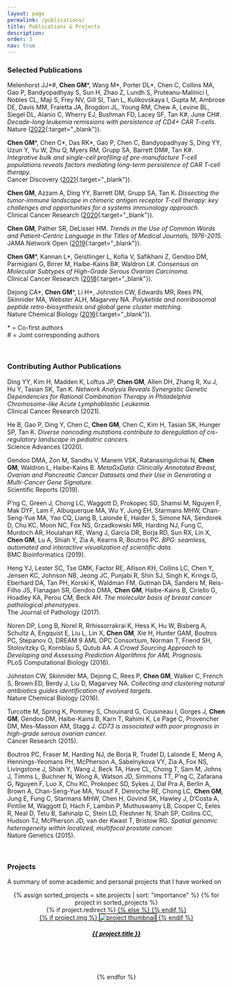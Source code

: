 ```yaml
---
layout: page
permalink: /publications/
title: Publications & Projects
description:
order: 3
nav: true
---
```


### Selected Publications

Melenhorst JJ\*#, **Chen GM**\*, Wang M\*, Porter DL\*, Chen C, Collins MA, Gao P, Bandyopadhyay S, Sun H, Zhao Z, Lundh S, Pruteanu-Malinici I, Nobles CL, Maji S, Frey NV, Gill SI, Tian L, Kulikovskaya I, Gupta M, Ambrose DE, Davis MM, Fraietta JA, Brogdon JL, Young RM, Chew A, Levine BL, Siegel DL, Alanio C, Wherry EJ, Bushman FD, Lacey SF, Tan K#, June CH#. _Decade-long leukemia remissions with persistence of CD4+ CAR T-cells._  
Nature ([2022](https://www.nature.com/articles/s41586-021-04390-6){:target="\_blank"}).

**Chen GM**\*, Chen C\*, Das RK\*, Gao P, Chen C, Bandyopadhyay S, Ding YY, Uzun Y, Yu W, Zhu Q, Myers RM, Grupp SA, Barrett DM#, Tan K#. _Integrative bulk and single-cell profiling of pre-manufacture T-cell populations reveals factors mediating long-term persistence of CAR T-cell therapy._  
Cancer Discovery ([2021](https://cancerdiscovery.aacrjournals.org/content/11/9/2186.full){:target="\_blank"}).

**Chen GM**, Azzam A, Ding YY, Barrett DM, Grupp SA, Tan K. _Dissecting the tumor-immune landscape in chimeric antigen receptor T-cell therapy: key challenges and opportunities for a systems immunology approach._  
Clinical Cancer Research ([2020](https://clincancerres.aacrjournals.org/content/26/14/3505.full){:target="\_blank"}).

**Chen GM**, Pather SR, DeLisser HM. _Trends in the Use of Common Words and Patient-Centric Language in the Titles of Medical Journals, 1976-2015._  
JAMA Network Open ([2019](https://jamanetwork.com/journals/jamanetworkopen/article-abstract/2728629){:target="\_blank"}).

**Chen GM**\*, Kannan L\*, Geistlinger L, Kofia V, Safikhani Z, Gendoo DM, Parmigiani G, Birrer M, Haibe-Kains B#, Waldron L#. _Consensus on Molecular Subtypes of High-Grade Serous Ovarian Carcinoma._  
Clinical Cancer Research ([2018](https://clincancerres.aacrjournals.org/content/24/20/5037.full){:target="\_blank"}).

Dejong CA\*, **Chen GM**\*, Li H\*, Johnston CW, Edwards MR, Rees PN, Skinnider MA, Webster ALH, Magarvey NA. _Polyketide and nonribosomal peptide retro-biosynthesis and global gene cluster matching._  
Nature Chemical Biology ([2016](https://www.nature.com/articles/nchembio.2188){:target="\_blank"}).

\* = Co-first authors  
\# = Joint corresponding authors

<br/>

### Contributing Author Publications

Ding YY, Kim H, Madden K, Loftus JP, **Chen GM**, Allen DH, Zhang R, Xu J, Hu Y, Tasian SK, Tan K. _Network Analysis Reveals Synergistic Genetic Dependencies for Rational Combination Therapy in Philadelphia Chromosome-like Acute Lymphoblastic Leukemia._  
Clinical Cancer Research (2021).

He B, Gao P, Ding Y, Chen C, **Chen GM**, Chen C, Kim H, Tasian SK, Hunger SP, Tan K. _Diverse noncoding mutations contribute to deregulation of cis-regulatory landscape in pediatric cancers._  
Science Advances (2020).

Gendoo DMA, Zon M, Sandhu V, Manem VSK, Ratanasirigulchai N, **Chen GM**, Waldron L, Haibe-Kains B. _MetaGxData: Clinically Annotated Breast, Ovarian and Pancreatic Cancer Datasets and their Use in Generating a Multi-Cancer Gene Signature._  
Scientific Reports (2019).

P’ng C, Green J, Chong LC, Waggott D, Prokopec SD, Shamsi M, Nguyen F, Mak DYF, Lam F, Albuquerque MA, Wu Y, Jung EH, Starmans MHW, Chan-Seng-Yue MA, Yao CQ, Liang B, Lalonde E, Haider S, Simone NA, Sendorek D, Chu KC, Moon NC, Fox NS, Grzadkowski MR, Harding NJ, Fung C, Murdoch AR, Houlahan KE, Wang J, Garcia DR, Borja RD, Sun RX, Lin X, **Chen GM**, Lu A, Shiah Y, Zia A, Kearns R, Boutros PC. _BPG: seamless, automated and interactive visualization of scientific data._  
BMC Bioinformatics (2019).

Heng YJ, Lester SC, Tse GMK, Factor RE, Allison KH, Collins LC, Chen Y, Jensen KC, Johnson NB, Jeong JC, Punjabi R, Shin SJ, Singh K, Krings G, Eberhard DA, Tan PH, Korski K, Waldman FM, Gutman DA, Sanders M, Reis-Filho JS, Flanagan SR, Gendoo DMA, **Chen GM**, Haibe-Kains B, Ciriello G, Hoadley KA, Perou CM, Beck AH. _The molecular basis of breast cancer pathological phenotypes._  
The Journal of Pathology (2017). 

Noren DP, Long B, Norel R, Rrhissorrakrai K, Hess K, Hu W, Bisberg A, Schultz A, Engquist E, Liu L, Lin X, **Chen GM**, Xie H, Hunter GAM, Boutros PC, Stepanov O, DREAM 9 AML OPC Consortium, Norman T, Friend SH, Stolovitzky G, Kornblau S, Qutub AA. _A Crowd Sourcing Approach to Developing and Assessing Prediction Algorithms for AML Prognosis._  
PLoS Computational Biology (2016).

Johnston CW, Skinnider MA, Dejong C, Rees P, **Chen GM**, Walker C, French S, Brown ED, Berdy J, Liu D, Magarvey NA. _Collecting and clustering natural antibiotics guides identification of evolved targets._  
Nature Chemical Biology (2016).

Turcotte M, Spring K, Pommey S, Chouinard G, Cousineau I, Gorges J, **Chen GM**, Gendoo DM, Haibe-Kains B, Karn T, Rahimi K, Le Page C, Provencher DM, Mes-Masson AM, Stagg J. _CD73 is associated with poor prognosis in high-grade serous ovarian cancer._  
Cancer Research (2015). 

Boutros PC, Fraser M, Harding NJ, de Borja R, Trudel D, Lalonde E, Meng A, Hennings-Yeomans PH, McPherson A, Sabelnykova VY, Zia A, Fox NS, Livingstone J, Shiah Y, Wang J, Beck TA, Have CL, Chong T, Sam M, Johns J, Timms L, Buchner N, Wong A, Watson JD, Simmons TT, P’ng C, Zafarana G, Nguyen F, Luo X, Chu KC, Prokopec SD, Sykes J, Dal Pra A, Berlin A, Brown A, Chan-Seng-Yue MA, Yousif F, Denroche RE, Chong LC, **Chen GM**, Jung E, Fung C, Starmans MHW, Chen H, Govind SK, Hawley J, D’Costa A, Pintilie M, Waggott D, Hach F, Lambin P, Muthuswamy LB, Cooper C, Eeles R, Neal D, Tetu B, Sahinalp C, Stein LD, Fleshner N, Shah SP, Collins CC, Hudson TJ, McPherson JD, van der Kwast T, Bristow RG. _Spatial genomic heterogeneity within localized, multifocal prostate cancer._  
Nature Genetics (2015).

<br/>

### Projects

A summary of some academic and personal projects that I have worked on

<center>
<div class="projects grid">
  {% assign sorted_projects = site.projects | sort: "importance" %}
  {% for project in sorted_projects %}
  <div class="grid-item">
    {% if project.redirect %}
    <a href="{{ project.redirect }}" target="_blank">
    {% else %}
    <a href="{{ project.url | relative_url }}">
    {% endif %}
      <div class="card hoverable">
        {% if project.img %}
        <img style="border:1px solid black;" src="{{ project.img | relative_url }}" alt="project thumbnail">
        {% endif %}
        <div class="card-body" style="height: 100px">
          <h5 class="card-title text" style="color:black">{{ project.title }}</h5>
          <!-- <p class="card-text">{{ project.description }}</p> -->
          <!-- <div class="row ml-1 mr-1 p-0">
          </div> -->
        </div>
      </div>
    </a>
  </div>
{% endfor %}
</div>
</center>
